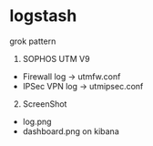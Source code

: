 # logstash
grok pattern

1. SOPHOS UTM V9
- Firewall log -> utmfw.conf
- IPSec VPN log -> utmipsec.conf

2. ScreenShot
- log.png
- dashboard.png on kibana
